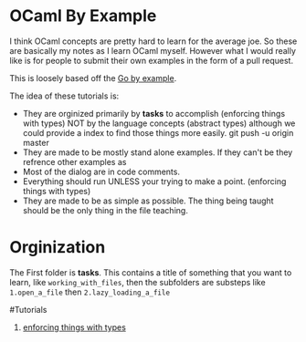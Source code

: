 # OCaml By Example

I think OCaml concepts are pretty hard to learn for the average joe. So these are basically my notes as I learn OCaml myself. However what I would really like is for people to submit their own examples in the form of a pull request.

This is loosely based off the [Go by example](https://gobyexample.com/).

The idea of these tutorials is:
- They are orginized primarily by __tasks__ to accomplish (enforcing things with types) NOT by the language concepts (abstract types) although we could provide a index to find those things more easily.
git push -u origin master
- They are made to be mostly stand alone examples. If they can't be they refrence other examples as
- Most of the dialog are in code comments.
- Everything should run UNLESS your trying to make a point. (enforcing things with types)
- They are made to be as simple as possible. The thing being taught should be the only thing in the file teaching. 

# Orginization
The First folder is __tasks__. This contains a title of something that you want to learn, like `working_with_files`, then the subfolders are substeps like `1.open_a_file` then `2.lazy_loading_a_file`

#Tutorials

1. [enforcing things with types]()

